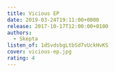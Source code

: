```yaml
---
title: Vicious EP
date: 2019-03-24T19:11:00+0000
release: 2017-10-17T12:00:00+0100
authors:
  - Skepta
listen_of: 1dSvdsbgLtbSd7vUckHvKS
cover: vicious-ep.jpg
rating: 4
---
```

